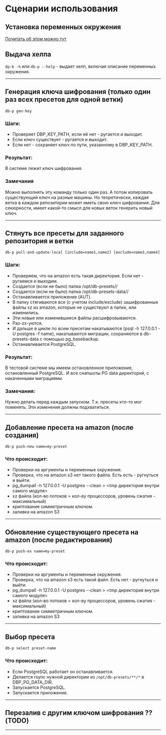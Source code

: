 # Сценарии использования


## Установка переменных окружения

[Почитать об этом можно тут](env-vars.md)


## Выдача хелпа

`dp-b -h` или `db-p --help` - выдает хелп, включая описание переменных окружения.

--------------

## Генерация ключа шифрования (только один раз всех пресетов для одной ветки)

`db-p gen-key`

### Шаги:

* Проверяет DBP_KEY_PATH, если её нет - ругается и выходит.
* Если ключ существует - ругается и выходит.
* Если нет - сохраняет ключ по пути, указанному в DBP_KEY_PATH.

### Результат:

В системе лежит ключ шифрования.

### Замечания

Можно выполнять эту команду только один раз.
А потом копировать существующий ключ на разные машины.
Но теоретически, каждая ветка в каждом репозитории может иметь свою ключ шифрования.
Для секюрности, имеет какой-то смысл для новых веток генерить новый ключ.

--------------

## Стянуть все пресеты для заданного репозитория и ветки

`db-p pull-and-update-local [include=name1,name2] [exclude=name3,name4]`

### Шаги:

* Проверяем, что на amazon есть такая директория. Если нет - ругаемся и выходим.
* Создается (если не было) папка /opt/db-presets/<repo>/<branch>
* Создается (если не было) папка /opt/db-presets-data/<repo>/<branch>
* Останавливается приложение (AUT).
* В папку стягиваются все (с учетом include/exclude) зашифрованные файлы xz из amazon,
  которые не существуют в папке, или изменились.
* Эти новые или изменившиеся файлы расшифровываются.
* Раз-zx-уются.
* И дальше в цикле по всем пресетам накатываются (psql -h 127.0.0.1 -U postgres -f name),
накатываются миграции, сохраняются в db-presets-data с помощью pg_basebackup.
* Останавливается PostgreSQL.

### Результат:

В тестовой системе мы имеем остановленное приложение, остановленный PostgreSQL.
И все снапшоты PG data директорий, с накаченными миграциями.

### Замечания:

Нужно делать перед каждым запуском. Т.к. пресеты кто-то мог поменять. Эти изменения должны подхватиться.

--------------

## Добавление пресета на amazon (после создания)

`db-p push-new name=my-preset`

### Что происходит:

* Проверки на аргументы и переменные окружения.
* Проверка, что на amazon s3 нет такого файла. Есть есть - ругнуться и выйти.
* pg_dumpall -h 127.0.0.1 -U postgres --clean > <tmp директория внутри самого модуля>
* xz файла (кол-во потоков = кол-ву процессоров, уровень сжатия - максимальный)
* криптование симметричным ключом.
* заливка на amazon S3

--------------

## Обновление существующего пресета на amazon (после редактирования)

`db-p push-ex name=my-preset`

### Что происходит:

* Проверки на аргументы и переменные окружения.
* Проверка, что на amazon s3 есть такой файл. Есть нет - ругнуться и выйти.
* pg_dumpall -h 127.0.0.1 -U postgres --clean > <tmp директория внутри самого модуля>
* xz файла (кол-во потоков = кол-ву процессоров, уровень сжатия - максимальный)
* криптование симметричным ключом.
* заливка на amazon S3

--------------

## Выбор пресета

`db-p select preset-name`

### Что происходит:

* Если PostgreSQL работает он останавливается.
* Делается rsync нужной директории из `/opt/db-presets/**/*` в DBP_PG_DATA_DIR.
* Запускается PostgreSQL.
* Запускается приложение.

--------------

## Перезалив с другим ключом шифрования ?? (TODO)

--------------



